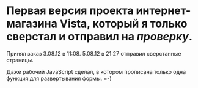 # Первая версия проекта интернет-магазина Vista, который я только сверстал и отправил на *проверку*.
Принял заказ 3.08.12 в 11:08. 5.08.12 в 21:27 отправил сверстанные страницы.

Даже рабочий JavaScript сделал, в котором прописана только одна функция для развертывания формы. =-)
